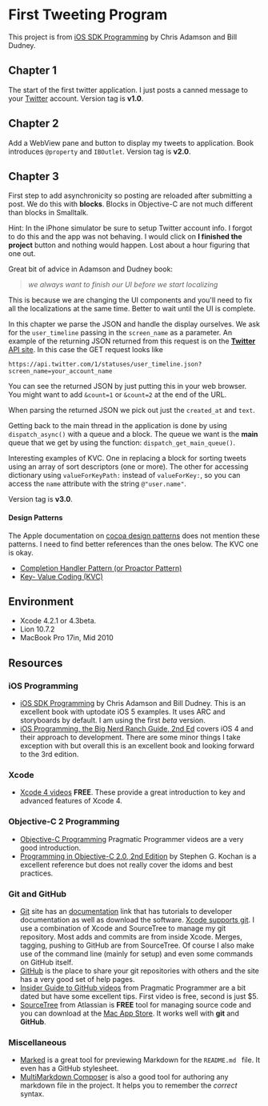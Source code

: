 # First Tweeting Program #

This project is from 
[iOS SDK Programming](http://pragprog.com/book/adios/ios-sdk-development) by Chris Adamson and Bill Dudney.

## Chapter 1 ##

The start of the first twitter application. I just posts a canned message 
to your [Twitter](http://twitter.com/) account. Version tag is **v1.0**.

## Chapter 2 ##

Add a WebView pane and button to display my tweets to application. Book introduces `@property` and `IBOutlet`. Version tag is **v2.0**.

## Chapter 3 ##

First step to add asynchronicity so posting are reloaded after submitting a post.  We do this with **blocks**. Blocks in Objective-C are not much different than blocks in Smalltalk.

Hint: In the iPhone simulator be sure to setup Twitter account info.  I forgot to do this and the app was not behaving. I would click on **I finished the project** button and nothing would happen. Lost about a hour figuring that one out.

Great bit of advice in Adamson and Dudney book:

> *we always want to finish our UI before we start localizing*

This is because we are changing the UI components and you'll need to fix all the localizations at the same time. Better to wait until the UI is complete.

In this chapter we parse the JSON and handle the display ourselves.  We ask for the `user_timeline` passing in the `screen_name` as a parameter.  An example of the returning JSON returned from this request is on the [**Twitter** API site](https://dev.twitter.com/docs/api/1/get/statuses/user_timeline).  In this case the GET request looks like 
    	
	https://api.twitter.com/1/statuses/user_timeline.json?screen_name=your_account_name

You can see the returned JSON by just putting this in your web browser. You might want to add `&count=1` or `&count=2` at the end of the URL.

When parsing the returned JSON we pick out just the `created_at` and `text`.  

Getting back to the main thread in the application is done by using `dispatch_async()` with a queue and a block.  The queue we want is the **main** queue that we get by using the function: `dispatch_get_main_queue()`.

Interesting examples of KVC.  One in replacing a block for sorting tweets using an array of sort descriptors (one or more). The other for accessing dictionary using `valueForKeyPath:` instead of `valueForKey:`, so you can access the `name` attribute with the string `@"user.name"`.

Version tag is **v3.0**.
#### Design Patterns ####
The Apple documentation on [cocoa design patterns](http://developer.apple.com/library/ios/#documentation/Cocoa/Conceptual/CocoaFundamentals/CocoaDesignPatterns/CocoaDesignPatterns.html#//apple_ref/doc/uid/TP40002974-CH6) does not mention these patterns.  I need to find better references than the ones below.  The KVC one is okay.

* [Completion Handler Pattern (or Proactor Pattern)](http://en.wikipedia.org/wiki/Proactor_pattern)
* [Key- Value Coding (KVC)](http://developer.apple.com/library/mac/#documentation/Cocoa/Conceptual/KeyValueCoding/Articles/Overview.html#//apple_ref/doc/uid/20001838-SW1)

## Environment ##

* Xcode 4.2.1 or 4.3beta. 
* Lion 10.7.2
* MacBook Pro 17in, Mid 2010

## Resources ##

### iOS Programming ###
* [iOS SDK Programming](http://pragprog.com/book/adios/ios-sdk-development) by Chris Adamson and Bill Dudney.
        This is an excellent book with uptodate iOS 5 examples.  It uses ARC and storyboards by default.  I am using the first *beta* version.
* [iOS Programming, the Big Nerd Ranch Guide, 2nd Ed](http://www.bignerdranch.com/book/ios_programming_the_big_nerd_ranch_guide_nd_edition_) covers iOS 4 and their approach to development. There are some minor things I take exception with but overall this is an excellent book and looking forward to the 3rd edition.

### Xcode ###
* [Xcode 4 videos](http://pragmaticstudio.com/screencast-tags/xcode4) **FREE**. These
    provide a great introduction to key and advanced features of Xcode 4. 

### Objective-C 2 Programming ###
* [Objective-C Programming](http://pragprog.com/screencasts/v-bdobjc/coding-in-objective-c-2-0) Pragmatic Programmer videos are a very good introduction.
* [Programming in Objective-C 2.0, 2nd Edition](http://www.pearsonhighered.com/educator/product/Programming-in-ObjectiveC-20/9780321566157.page) by Stephen G. Kochan is a excellent reference but does not really cover the idoms and best practices. 

### Git and GitHub ###
* [Git](http://git-scm.com/) site has an [documentation](http://git-scm.com/documentation) link that has tutorials to developer documentation as well as download the software. [Xcode supports git](http://developer.apple.com/library/ios/#documentation/ToolsLanguages/Conceptual/Xcode4UserGuide/SCM/SCM.html#//apple_ref/doc/uid/TP40010215-CH7-SW12). I use a combination of Xcode and SourceTree to manage my git repository.  Most adds and commits are from inside Xcode.  Merges, tagging, pushing to GitHub are from SourceTree.  Of course I also make use of the command line (mainly for setup) and even some commands on GitHub itself.
* [GitHub](http://github.com/) is the place to share your git repositories with others and the site has a very good set of help pages.
* [Insider Guide to GitHub videos](http://pragprog.com/screencasts/v-scgithub/insider-guide-to-github) from Pragmatic Programmer are  a bit dated but have some excellent tips. First video is free, second is just $5.
* [SourceTree](http://www.sourcetreeapp.com/) from Atlassian is **FREE** tool for managing source code and you can download at the [Mac App Store](http://itunes.apple.com/us/app/sourcetree/id411678673?mt=12&ls=1).  It works well with **git** and **GitHub**.  

### Miscellaneous ###
* [Marked](http://brettterpstra.com/project/marked/) is a great tool for previewing Markdown for the `README.md ` file. It even has a GitHub stylesheet.
* [MultiMarkdown Composer](http://multimarkdown.com/) is also a good tool for authoring any markdown file in the project.  It helps you to remember the *correct* syntax.